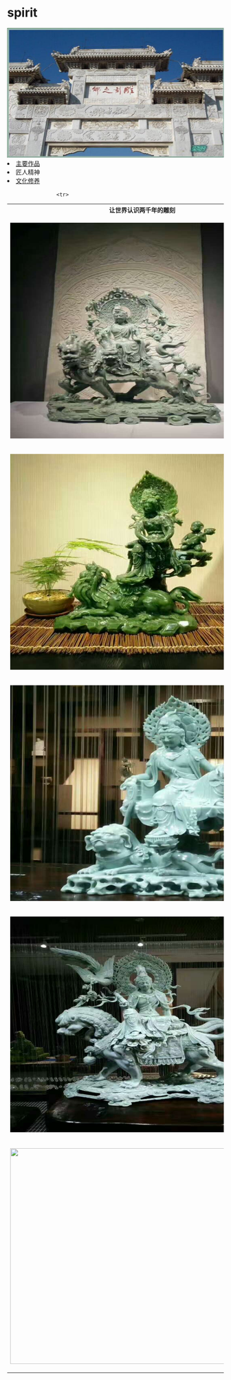 # spirit
<html>
<head>
<meta charset="utf-8"/>
</head>

<body>      	
<img src="https://github.com/liruida/cangku1/blob/master/5.jpg?raw=true" width="1400px" height="300px">
<li><a href="https://liruida.github.io/weixin/">主要作品</a></li>

<li>匠人精神</li>
<li><a href="https://liruida.github.io/culture/">文化修养</a></li>
<table>
<tr>
<th colspan="2">让世界认识两千年的雕刻</th>
</tr>
<tr>
<td><p> <img src="https://github.com/liruida/cangku1/blob/master/6.jpg?raw=true" width="600" height="500" /></p>
</td>
<td></td>
</tr>

<tr>
<td><p> <img src="https://github.com/liruida/cangku1/blob/master/7.jpg?raw=true
" width="600" height="500" /></p>
</td>
<td></td>
</tr>
<tr>
<td><p> <img src="https://github.com/liruida/cangku1/blob/master/8.jpg?raw=true
" width="600" height="500" /></p>
</td>
<td></td>
</tr>
<tr>
<td><p> <img src="https://github.com/liruida/cangku1/blob/master/10.jpg?raw=true
" width="600" height="500" /></p>
</td>
<td></td>
</tr>


					<tr>
<td><p> <img src="https://github.com/liruida/cangku1/blob/master/11.jpg?raw=true

" width="600" height="500" /></p>
</td>
<td></td>
</tr>


